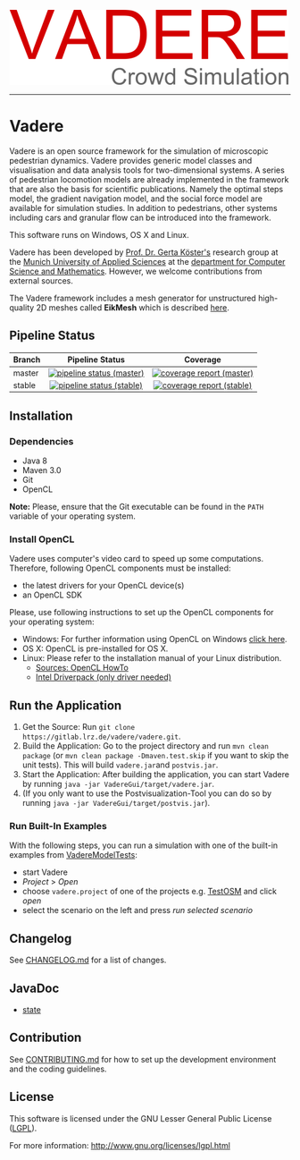 ![Vadere Logo](vadere.png "Vadere Logo")

---

# Vadere

Vadere is an open source framework for the simulation of microscopic pedestrian dynamics. Vadere provides generic model classes and visualisation and data analysis tools for two-dimensional systems. A series of pedestrian locomotion models are already implemented in the framework that are also the basis for scientific publications. Namely the optimal steps model, the gradient navigation model, and the social force model are available for simulation studies. In addition to pedestrians, other systems including cars and granular flow can be introduced into the framework.

This software runs on Windows, OS X and Linux.

Vadere has been developed by [Prof. Dr. Gerta Köster's](http://www.cs.hm.edu/die_fakultaet/ansprechpartner/professoren/koester/index.de.html)
research group at the [Munich University of Applied Sciences](https://www.hm.edu/) at the
[department for Computer Science and Mathematics](http://cs.hm.edu/).
However, we welcome contributions from external sources. 

The Vadere framework includes a mesh generator for unstructured high-quality 2D meshes called **EikMesh** which is described [here](https://gitlab.lrz.de/vadere/vadere/blob/master/VadereMeshing/README.md). 

## Pipeline Status

| Branch  | Pipeline Status  | Coverage |
|:--------|:----------------:|:--------:| 
| master  | [![pipeline status (master)](https://gitlab.lrz.de/vadere/vadere/badges/master/pipeline.svg)](https://gitlab.lrz.de/vadere/vadere/commits/master) | [![coverage report (master)](https://gitlab.lrz.de/vadere/vadere/badges/master/coverage.svg)](https://gitlab.lrz.de/vadere/vadere/commits/master) |
| stable | [![pipeline status (stable)](https://gitlab.lrz.de/vadere/vadere/badges/stable/pipeline.svg)](https://gitlab.lrz.de/vadere/vadere/commits/stable) | [![coverage report (stable)](https://gitlab.lrz.de/vadere/vadere/badges/stable/coverage.svg)](https://gitlab.lrz.de/vadere/vadere/commits/stable) |

## Installation

### Dependencies

* Java 8
* Maven 3.0
* Git
* OpenCL

**Note:** Please, ensure that the Git executable can be found in the `PATH` variable of your operating system.

### Install OpenCL

Vadere uses computer's video card to speed up some computations. Therefore, following OpenCL components must be installed:

* the latest drivers for your OpenCL device(s)
* an OpenCL SDK

Please, use following instructions to set up the OpenCL components for your operating system:

* Windows: For further information using OpenCL on Windows [click here](https://streamcomputing.eu/blog/2015-03-16/how-to-install-opencl-on-windows/).
* OS X: OpenCL is pre-installed for OS X.
* Linux: Please refer to the installation manual of your Linux distribution. 
  * [Sources: OpenCL HowTo](https://wiki.tiker.net/OpenCLHowTo)
  * [Intel Driverpack (only driver needed)](https://software.intel.com/en-us/articles/opencl-drivers#latest_linux_driver)

## Run the Application

1. Get the Source: Run `git clone https://gitlab.lrz.de/vadere/vadere.git`.
2. Build the Application: Go to the project directory and run `mvn clean package` (or `mvn clean package -Dmaven.test.skip` if you want to skip the unit tests). This will build `vadere.jar`and `postvis.jar`. 
3. Start the Application: After building the application, you can start Vadere by running `java -jar VadereGui/target/vadere.jar`.
4. (If you only want to use the Postvisualization-Tool you can do so by running `java -jar VadereGui/target/postvis.jar`).

### Run Built-In Examples

With the following steps, you can run a simulation with one of the built-in examples from [VadereModelTests](VadereModelTests):

- start Vadere 
- *Project* > *Open* 
- choose `vadere.project` of one of the projects e.g. [TestOSM](VadereModelTests/TestOSM) and click *open*
- select the scenario on the left and press *run selected scenario*

## Changelog

See [CHANGELOG.md](CHANGELOG.md) for a list of changes.

## JavaDoc

- [state](vadere.org/javadoc/state/index.html)

## Contribution

See [CONTRIBUTING.md](CONTRIBUTING.md) for how to set up the development environment and the coding guidelines.

## License

This software is licensed under the GNU Lesser General Public License ([LGPL](LICENSE)).

For more information: http://www.gnu.org/licenses/lgpl.html
